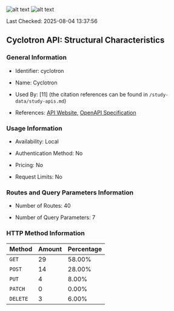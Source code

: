 ![alt text](https://img.shields.io/badge/OpenAPI_Specification-Valid-brightgreen.svg) ![alt text](https://img.shields.io/badge/Server_URL-Invalid-red.svg) 

Last Checked: 2025-08-04 13:37:56

## Cyclotron API: Structural Characteristics

### General Information

- Identifier: cyclotron

- Name: Cyclotron

- Used By: [11] (the citation references can be found in `/study-data/study-apis.md`)

- References: [API Website](https://github.com/ExpediaGroup/cyclotron), [OpenAPI Specification](https://github.com/ExpediaGroup/cyclotron/blob/master/cyclotron-svc/swagger.json)

### Usage Information

- Availability: Local

- Authentication Method: No

- Pricing: No

- Request Limits: No

### Routes and Query Parameters Information

- Number of Routes: 40

- Number of Query Parameters: 7

### HTTP Method Information

| Method | Amount | Percentage |
|--------|--------|------------|
| `GET` | 29 | 58.00% |
| `POST` | 14 | 28.00% |
| `PUT` | 4 | 8.00% |
| `PATCH` | 0 | 0.00% |
| `DELETE` | 3 | 6.00% |
